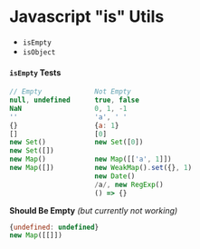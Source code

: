 # Javascript "is" Utils

- `isEmpty`
- `isObject`


#### `isEmpty` Tests

```javascript
// Empty             Not Empty
null, undefined      true, false
NaN                  0, 1, -1
''                   'a', ' '
{}                   {a: 1}
[]                   [0]
new Set()            new Set([0])
new Set([])
new Map()            new Map([['a', 1]])
new Map([])          new WeakMap().set({}, 1)
                     new Date()
                     /a/, new RegExp()
                     () => {}
```

**Should Be Empty** _(but currently not working)_  
```javascript
{undefined: undefined}
new Map([[]])
```
